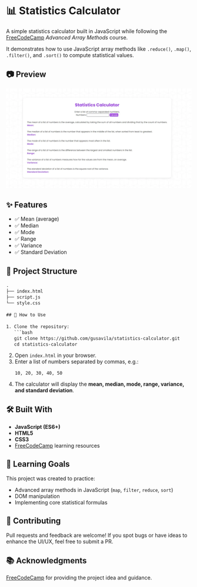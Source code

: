 # 📊 Statistics Calculator

A simple statistics calculator built in JavaScript while following the [FreeCodeCamp](https://www.freecodecamp.org/learn/javascript-algorithms-and-data-structures-v8/learn-advanced-array-methods-by-building-a-statistics-calculator/) *Advanced Array Methods* course.  

It demonstrates how to use JavaScript array methods like `.reduce()`, `.map()`, `.filter()`, and `.sort()` to compute statistical values.

## 📷 Preview

![Statistics Calculator Preview](images/preview.webp)

## ✨ Features

- ✅ Mean (average)  
- ✅ Median  
- ✅ Mode  
- ✅ Range  
- ✅ Variance  
- ✅ Standard Deviation   

## 📂 Project Structure

```
.
├── index.html
├── script.js
└── style.css 

## 🚀 How to Use

1. Clone the repository:
   ```bash
   git clone https://github.com/gusavila/statistics-calculator.git
   cd statistics-calculator
   ```
2. Open `index.html` in your browser.  
3. Enter a list of numbers separated by commas, e.g.:  
   ```
   10, 20, 30, 40, 50
   ```
4. The calculator will display the **mean, median, mode, range, variance, and standard deviation**.

## 🛠️ Built With

- **JavaScript (ES6+)**  
- **HTML5**  
- **CSS3**  
- [FreeCodeCamp](https://www.freecodecamp.org/) learning resources  

## 📖 Learning Goals

This project was created to practice:
- Advanced array methods in JavaScript (`map`, `filter`, `reduce`, `sort`)  
- DOM manipulation  
- Implementing core statistical formulas  

## 🤝 Contributing

Pull requests and feedback are welcome! If you spot bugs or have ideas to enhance the UI/UX, feel free to submit a PR.

## 📚 Acknowledgments

[FreeCodeCamp](https://www.freecodecamp.org/) for providing the project idea and guidance.

